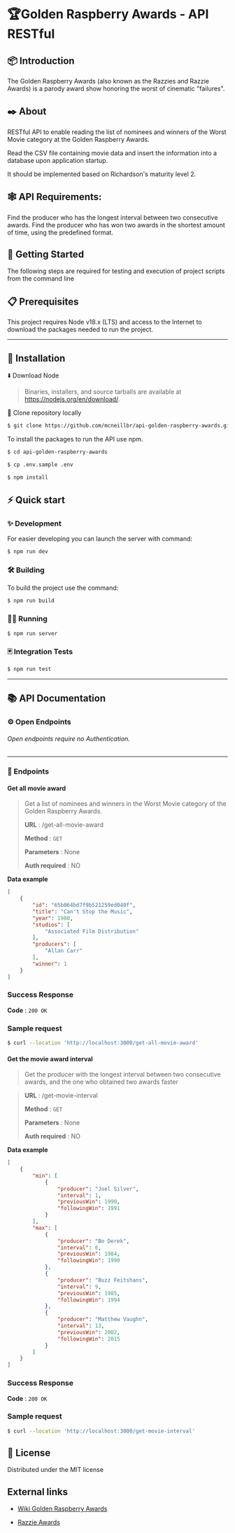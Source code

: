 # 🏆Golden Raspberry Awards - API RESTful


## 📦 Introduction

The Golden Raspberry Awards (also known as the Razzies and Razzie Awards) is a parody award show honoring the worst of cinematic "failures". 


## ✒️ About

RESTful API to enable reading the list of nominees and winners of the Worst Movie category at the Golden Raspberry Awards.

Read the CSV file containing movie data and insert the information into a database upon application startup.

It should be implemented based on Richardson's maturity level 2.


## 🕸️ API Requirements:

Find the producer who has the longest interval between two consecutive awards. Find the producer who has won two awards in the shortest amount of time, using the predefined format.


## 🚀 Getting Started

The following steps are required for testing and execution of project scripts from the command line


## 📋 Prerequisites

This project requires Node v18.x (LTS) and access to the Internet to download the packages needed to run the project.


---


## 🔧 Installation

⬇️ Download Node

> Binaries, installers, and source tarballs are available at https://nodejs.org/en/download/.

🐑 Clone repository locally

```sh
$ git clone https://github.com/mcneillbr/api-golden-raspberry-awards.git
```

To install the packages to run the API use npm.

```sh
$ cd api-golden-raspberry-awards

$ cp .env.sample .env

$ npm install
```

## ⚡ Quick start


### ✨ Development

For easier developing you can launch the server with command:

```sh
$ npm run dev
```

### 🛠️ Building

To build the project use the command:

```sh
$ npm run build
```

### 🏃‍♂️ Running 

```sh
$ npm run server
```

### 🃏 Integration Tests

```sh
$ npm run test
```


---


## 📚 API Documentation


### ⚙️ Open Endpoints

######  Open endpoints require no Authentication.

---

### 🔨 Endpoints

#### Get all movie award

> Get a list of nominees and winners in the Worst Movie category of the Golden Raspberry Awards.
>
> **URL** : /get-all-movie-award
>
> **Method** : `GET`
>
> **Parameters** : None
>
> **Auth required** : NO

**Data example**

```json
[
    {
        "id": "65b064bd7f9b521259ed040f",
        "title": "Can't Stop the Music",
        "year": 1980,
        "studios": [
            "Associated Film Distribution"
        ],
        "producers": [
            "Allan Carr"
        ],
        "winner": 1
    }
]
```

### Success Response

**Code** : `200 OK`

### Sample request

```sh
$ curl --location 'http://localhost:3000/get-all-movie-award'
```


#### Get the movie award interval
> Get the producer with the longest interval between two consecutive awards, and the one who
obtained two awards faster

> **URL** : /get-movie-interval
>
> **Method** : `GET`
>
> **Parameters** : None
>
> **Auth required** : NO

**Data example**

```json
[
    {
        "min": [
            {
                "producer": "Joel Silver",
                "interval": 1,
                "previousWin": 1990,
                "followingWin": 1991
            }
        ],
        "max": [
            {
                "producer": "Bo Derek",
                "interval": 6,
                "previousWin": 1984,
                "followingWin": 1990
            },
            {
                "producer": "Buzz Feitshans",
                "interval": 9,
                "previousWin": 1985,
                "followingWin": 1994
            },
            {
                "producer": "Matthew Vaughn",
                "interval": 13,
                "previousWin": 2002,
                "followingWin": 2015
            }
        ]
    }
]
```

### Success Response

**Code** : `200 OK`

### Sample request

```sh
$ curl --location 'http://localhost:3000/get-movie-interval'
```


## 📃 License

Distributed under the MIT license

## External links

- [Wiki Golden Raspberry Awards](https://en.wikipedia.org/wiki/Golden_Raspberry_Awards)

- [Razzie Awards](https://www.razzies.com/index.html)

